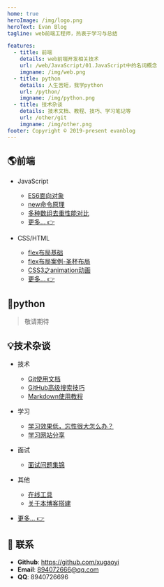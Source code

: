 ```yaml
---
home: true
heroImage: /img/logo.png
heroText: Evan Blog
tagline: web前端工程师，热衷于学习与总结

features:
  - title: 前端
    details: web前端开发相关技术
    url: /web/JavaScript/01.JavaScript中的名词概念
    imgname: /img/web.png
  - title: python
    details: 人生苦短，我学python
    url: /python/
    imgname: /img/python.png
  - title: 技术杂谈
    details: 技术文档、教程、技巧、学习笔记等
    url: /other/git
    imgname: /img/other.png
footer: Copyright © 2019-present evanblog
---
```


## :earth_americas:前端

* JavaScript
  * [ES6面向对象](web/JavaScript/04.ES6面向对象)
  * [new命令原理](web/JavaScript/05.new命令原理)
  * [多种数组去重性能对比](web/JavaScript/06.多种数组去重性能对比)
  * [更多... 👉](web/JavaScript/01.JavaScript中的名词概念)



* CSS/HTML
  * [flex布局基础](web/CSS-HTML/01.flex布局基础)
  * [flex布局案例-圣杯布局](web/CSS-HTML/04.flex布局案例-圣杯布局)
  * [CSS3之animation动画](web/CSS-HTML/07.CSS3之animation动画)
  * [更多... 👉](web/CSS-HTML/01.flex布局基础)



## 🐍python

> 敬请期待



## :bulb:技术杂谈

* 技术
  * [Git使用文档](other/git)
  * [GitHub高级搜索技巧](other/github)
  * [Markdown使用教程](other/markdown)
* 学习
  * [学习效果低，忘性很大怎么办？](other/LearningAndMemory)
  * [学习网站分享](other/study)
* 面试
  * [面试问题集锦](other/interview)
* 其他
  * [在线工具](other/utils)
  * [关于本博客搭建](https://github.com/xugaoyi/evanblog)

* [更多... 👉](other/git)

## :email: 联系

- **Github**: <https://github.com/xugaoyi>
- **Email**: <a href="mailto:894072666@qq.com">894072666@qq.com</a>
- **QQ**: <a>8940726696</a>


